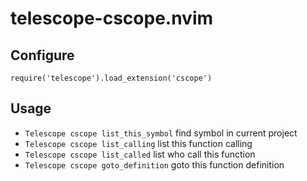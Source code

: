 # telescope-cscope.nvim
## Configure
```
require('telescope').load_extension('cscope')
```

## Usage
- `Telescope cscope list_this_symbol` find symbol in current project
- `Telescope cscope list_calling` list this function calling
- `Telescope cscope list_called` list who call this function
- `Telescope cscope goto_definition` goto this function definition
